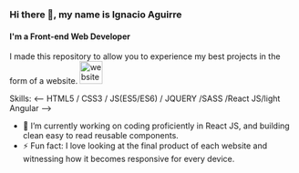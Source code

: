 ###  Hi there 👋, my name is Ignacio Aguirre
#### I'm a Front-end Web Developer
I made this repository to allow you to experience my best projects in the form of a website.
[<img src='https://cdn.jsdelivr.net/npm/simple-icons@3.0.1/icons/icloud.svg' alt='website' height='40'>](https://nacho185.github.io/nacho185/)
 
 
Skills: <-- HTML5 / CSS3 / JS(ES5/ES6) / JQUERY /SASS /React JS/light Angular -->

- 🔭 I’m currently working on coding proficiently in React JS, and building clean easy to read reusable components. 
- ⚡ Fun fact: I love looking at the final product of each website and witnessing how it becomes responsive for every device. 


 


